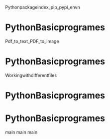 Pythonpackageindex_pip_pypi_envn
# PythonBasicprogrames
Pdf_to_text_PDF_to_image
# PythonBasicprogrames
 Workingwithdifferentfiles
# PythonBasicprogrames
# PythonBasicprogrames
main
main
main
